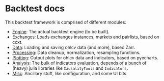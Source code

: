 # Backtest docs

This backtest framework is comprised of different modules:

- [Engine](./engine.md): The actual backtest engine (to be built).
- [Exchanges](./exchanges.md): Loads exchanges instances, markets and pairlists, based on ccxt.
- [Data](./data.md): Loading and saving ohlcv data (and more), based Zarr.
- [Processing](./processing.md): Data cleanup, normalization, resampling functions.
- [Plotting](./plotting.md): Output plots for ohlcv data and indicators, based on pyecharts.
- [Analysis](./analysis.md): The bulk of indicators evaluation, depends of a bunch of (heavy) julia libraries like `CausalityTools` and `Indicators`.
- [Misc](./misc.md): Ancillary stuff, like configuration, and some UI bits.

